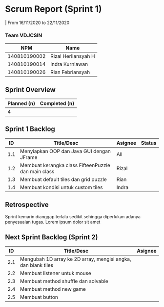 # Scrum Report (Sprint 1)

| From 16/11/2020 to 22/11/2020

### Team VDJCSIN

| NPM          | Name                |
| ------------ | ------------------- |
| 140810190002 | Rizal Herliansyah H |
| 140810190014 | Indra Kurniawan     |
| 140810190026 | Rian Febriansyah    |

## Sprint Overview

| Planned (n) | Completed (n) |
| ----------- | ------------- |
| 4           |               |

## Sprint 1 Backlog

| ID  | Title/Desc                                          | Asignee | Status |
| --- | --------------------------------------------------- | ------- | ------ |
| 1.1 | Menyiapkan OOP dan Java GUI dengan JFrame           | All     |        |
| 1.2 | Membuat kerangka class FifteenPuzzle dan main class | Rizal   |        |
| 1.3 | Membuat default tiles dan grid puzzle               | Rian    |        |
| 1.4 | Membuat kondisi untuk custom tiles                  | Indra   |        |

## Retrospective

Sprint kemarin dianggap terlalu sedikit sehingga diperlukan adanya penyesuaian tugas. Lorem ipsum dolor sit amet

## Next Sprint Backlog (Sprint 2)

| ID  | Title/Desc                                                    | Asignee |
| --- | ------------------------------------------------------------- | ------- |
| 2.1 | Mengubah 1D array ke 2D array, mengisi angka, dan blank tiles |         |
| 2.2 | Membuat listener untuk mouse                                  |         |
| 2.3 | Membuat method shuffle dan solvable                           |         |
| 2.4 | Membuat method new game                                       |         |
| 2.5 | Membuat button                                                |         |
